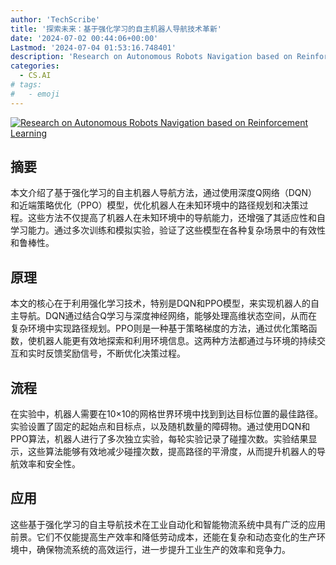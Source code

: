 ```yaml
---
author: 'TechScribe'
title: '探索未来：基于强化学习的自主机器人导航技术革新'
date: '2024-07-02 00:44:06+00:00'
Lastmod: '2024-07-04 01:53:16.748401'
description: 'Research on Autonomous Robots Navigation based on Reinforcement Learning'
categories:
  - CS.AI
# tags:
#   - emoji
---
```


[![Research on Autonomous Robots Navigation based on Reinforcement Learning](https://arxiv-research-1301205113.cos.ap-guangzhou.myqcloud.com/images/2407.02539v1.pdf_0.jpg)](https://arxiv.org/abs/2407.02539v1)

## 摘要

本文介绍了基于强化学习的自主机器人导航方法，通过使用深度Q网络（DQN）和近端策略优化（PPO）模型，优化机器人在未知环境中的路径规划和决策过程。这些方法不仅提高了机器人在未知环境中的导航能力，还增强了其适应性和自学习能力。通过多次训练和模拟实验，验证了这些模型在各种复杂场景中的有效性和鲁棒性。<!--more-->

## 原理

本文的核心在于利用强化学习技术，特别是DQN和PPO模型，来实现机器人的自主导航。DQN通过结合Q学习与深度神经网络，能够处理高维状态空间，从而在复杂环境中实现路径规划。PPO则是一种基于策略梯度的方法，通过优化策略函数，使机器人能更有效地探索和利用环境信息。这两种方法都通过与环境的持续交互和实时反馈奖励信号，不断优化决策过程。

## 流程

在实验中，机器人需要在10×10的网格世界环境中找到到达目标位置的最佳路径。实验设置了固定的起始点和目标点，以及随机数量的障碍物。通过使用DQN和PPO算法，机器人进行了多次独立实验，每轮实验记录了碰撞次数。实验结果显示，这些算法能够有效地减少碰撞次数，提高路径的平滑度，从而提升机器人的导航效率和安全性。

## 应用

这些基于强化学习的自主导航技术在工业自动化和智能物流系统中具有广泛的应用前景。它们不仅能提高生产效率和降低劳动成本，还能在复杂和动态变化的生产环境中，确保物流系统的高效运行，进一步提升工业生产的效率和竞争力。
